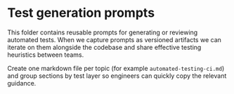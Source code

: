 # Test generation prompts

This folder contains reusable prompts for generating or reviewing automated tests. When we
capture prompts as versioned artifacts we can iterate on them alongside the codebase and
share effective testing heuristics between teams.

Create one markdown file per topic (for example `automated-testing-ci.md`) and group
sections by test layer so engineers can quickly copy the relevant guidance.
